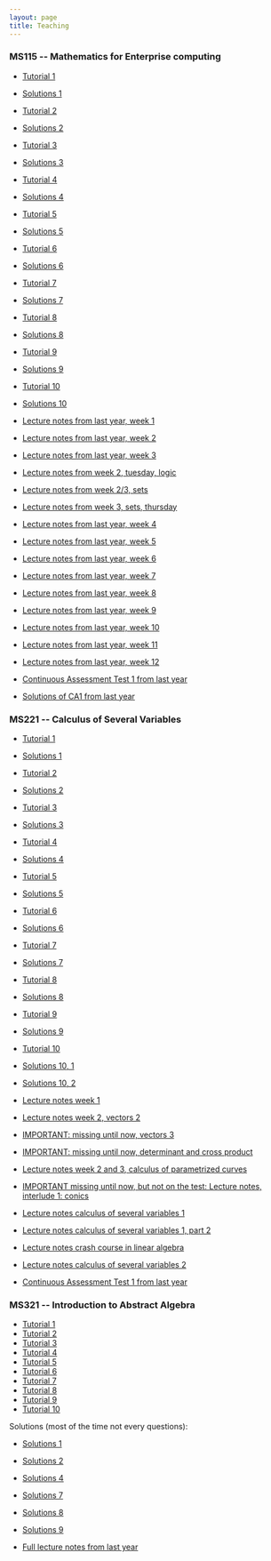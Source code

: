```yaml
---
layout: page
title: Teaching
---
```


<script type="text/x-mathjax-config">
    MathJax.Hub.Config({
      tex2jax: {
        skipTags: ['script', 'noscript', 'style', 'textarea', 'pre'],
        inlineMath: [['$','$']]
      }
    });
  </script>
  <script src="https://cdn.mathjax.org/mathjax/latest/MathJax.js?config=TeX-AMS-MML_HTMLorMML" type="text/javascript"></script> 



### MS115 -- Mathematics for Enterprise computing
   - [Tutorial 1](/assets/pdf/MS115/MS115_Tutorial_1.pdf)
   - [Solutions 1](/assets/pdf/MS115/MS115_Solutions_1.pdf)
   - [Tutorial 2](/assets/pdf/MS115/MS115_Tutorial_2.pdf)
   - [Solutions 2](/assets/pdf/MS115/MS115_Solutions_2.pdf)
   - [Tutorial 3](/assets/pdf/MS115/MS115_Tutorial_3.pdf)
   - [Solutions 3](/assets/pdf/MS115/MS115_Solutions_3.pdf)
   - [Tutorial 4](/assets/pdf/MS115/MS115_Tutorial_4.pdf)
   - [Solutions 4](/assets/pdf/MS115/MS115_Solutions_4.pdf)
   - [Tutorial 5](/assets/pdf/MS115/MS115_Tutorial_5.pdf)
   - [Solutions 5](/assets/pdf/MS115/MS115_Solutions_5.pdf)
   - [Tutorial 6](/assets/pdf/MS115/MS115_Tutorial_6.pdf)
   - [Solutions 6](/assets/pdf/MS115/MS115_Solutions_6.pdf)
   - [Tutorial 7](/assets/pdf/MS115/MS115_Tutorial_7.pdf)
   - [Solutions 7](/assets/pdf/MS115/MS115_Solutions_7.pdf)
   - [Tutorial 8](/assets/pdf/MS115/MS115_Tutorial_8.pdf)
   - [Solutions 8](/assets/pdf/MS115/MS115_Solutions_8.pdf)
   - [Tutorial 9](/assets/pdf/MS115/MS115_Tutorial_9.pdf)
   - [Solutions 9](/assets/pdf/MS115/MS115_Solutions_9.pdf)
   - [Tutorial 10](/assets/pdf/MS115/MS115_Tutorial_10.pdf)
   - [Solutions 10](/assets/pdf/MS115/MS115_Solutions_10.pdf)


   - [Lecture notes from last year, week 1](/assets/pdf/MS115/MS115_Notes_1_2018-19.pdf)
   - [Lecture notes from last year, week 2](/assets/pdf/MS115/MS115_Notes_2_2018-19.pdf)
   - [Lecture notes from last year, week 3](/assets/pdf/MS115/MS115_Notes_3_2018-19.pdf)
   - [Lecture notes from week 2, tuesday, logic](/assets/pdf/MS115/MS115_Notes_2_tue.pdf)
   - [Lecture notes from week 2/3, sets](/assets/pdf/MS115/MS115_Notes_2_3_sets.pdf)
   - [Lecture notes from week 3, sets, thursday](/assets/pdf/MS115/MS115_Notes_3_thu.pdf)
   - [Lecture notes from last year, week 4](/assets/pdf/MS115/MS115_Notes_4_2018-19.pdf)
   - [Lecture notes from last year, week 5](/assets/pdf/MS115/MS115_Notes_5_2018-19.pdf)
   - [Lecture notes from last year, week 6](/assets/pdf/MS115/MS115_Notes_5_2018-19.pdf)
   - [Lecture notes from last year, week 7](/assets/pdf/MS115/MS115_Notes_5_2018-19.pdf)
   - [Lecture notes from last year, week 8](/assets/pdf/MS115/MS115_Notes_5_2018-19.pdf)
   - [Lecture notes from last year, week 9](/assets/pdf/MS115/MS115_Notes_5_2018-19.pdf)
   - [Lecture notes from last year, week 10](/assets/pdf/MS115/MS115_Notes_5_2018-19.pdf)
   - [Lecture notes from last year, week 11](/assets/pdf/MS115/MS115_Notes_5_2018-19.pdf)
   - [Lecture notes from last year, week 12](/assets/pdf/MS115/MS115_Notes_5_2018-19.pdf)




  - [Continuous Assessment Test 1 from last year](/assets/pdf/MS115/MS115_CA1_last_year.pdf)
  - [Solutions of CA1 from last year](/assets/pdf/MS115/MS115_CA1_last_year_solutions.pdf)

### MS221 -- Calculus of Several Variables
   - [Tutorial 1](/assets/pdf/MS221/MS221_Tutorial_1.pdf)
   - [Solutions 1](/assets/pdf/MS221/MS221_Solutions_1.pdf)
   - [Tutorial 2](/assets/pdf/MS221/MS221_Tutorial_2.pdf)
   - [Solutions 2](/assets/pdf/MS221/MS221_Solutions_2.pdf)
   - [Tutorial 3](/assets/pdf/MS221/MS221_Tutorial_3.pdf)
   - [Solutions 3](/assets/pdf/MS221/MS221_Solutions_3.pdf)
   - [Tutorial 4](/assets/pdf/MS221/MS221_Tutorial_4.pdf)
   - [Solutions 4](/assets/pdf/MS221/MS221_Solutions_4.pdf)
   - [Tutorial 5](/assets/pdf/MS221/MS221_Tutorial_5.pdf)
   - [Solutions 5](/assets/pdf/MS221/MS221_Solutions_5.pdf)
   - [Tutorial 6](/assets/pdf/MS221/MS221_Tutorial_6.pdf)
   - [Solutions 6](/assets/pdf/MS221/MS221_Solutions_6.pdf)
   - [Tutorial 7](/assets/pdf/MS221/MS221_Tutorial_7.pdf)
   - [Solutions 7](/assets/pdf/MS221/MS221_Solutions_7.pdf)
   - [Tutorial 8](/assets/pdf/MS221/MS221_Tutorial_8.pdf)
   - [Solutions 8](/assets/pdf/MS221/MS221_Solutions_8.pdf)
   - [Tutorial 9](/assets/pdf/MS221/MS221_Tutorial_9.pdf)
   - [Solutions 9](/assets/pdf/MS221/MS221_Solutions_9.pdf)
   - [Tutorial 10](/assets/pdf/MS221/MS221_Tutorial_10.pdf)
   - [Solutions 10, 1](/assets/pdf/MS221/MS221_Solutions_10_1.pdf)
   - [Solutions 10, 2](/assets/pdf/MS221/MS221_Solutions_10_2.pdf)

   


   - [Lecture notes week 1](/assets/pdf/MS221/MS221_Notes_1.pdf)
   - [Lecture notes week 2, vectors 2](/assets/pdf/MS221/MS221_Notes_2_vectors.pdf)
   - [IMPORTANT: missing until now, vectors 3](/assets/pdf/MS221/MS221_Notes_vectors_3.pdf)
   - [IMPORTANT: missing until now, determinant and cross product](/assets/pdf/MS221/MS221_Notes_cross_product.pdf)
   - [Lecture notes week 2 and 3, calculus of parametrized curves](/assets/pdf/MS221/MS221_Notes_2_3_curves.pdf)
   - [IMPORTANT missing until now, but not on the test: Lecture notes, interlude 1: conics](/assets/pdf/MS221/MS221_Notes_conics.pdf)
   - [Lecture notes calculus of several variables 1](/assets/pdf/MS221/MS221_Notes_calculus_several_variables_1.pdf)
   - [Lecture notes calculus of several variables 1, part 2](/assets/pdf/MS221/MS221_Notes_calculus_several_variables_1_2.pdf)
   - [Lecture notes crash course in linear algebra](/assets/pdf/MS221/MS221_Notes_crash_course_LA.pdf)
   - [Lecture notes calculus of several variables 2](/assets/pdf/MS221/MS221_Notes_calculus_several_variables_2.pdf)

   - [Continuous Assessment Test 1 from last year](/assets/pdf/MS221/MS221_CA1_last_year.pdf)

### MS321 -- Introduction to Abstract Algebra
   - [Tutorial 1](/assets/pdf/MS321/MS321_Tutorial_1.pdf)
   - [Tutorial 2](/assets/pdf/MS321/MS321_Tutorial_2.pdf)
   - [Tutorial 3](/assets/pdf/MS321/MS321_Tutorial_3.pdf)
   - [Tutorial 4](/assets/pdf/MS321/MS321_Tutorial_4.pdf)
   - [Tutorial 5](/assets/pdf/MS321/MS321_Tutorial_5.pdf)
   - [Tutorial 6](/assets/pdf/MS321/MS321_Tutorial_6.pdf)
   - [Tutorial 7](/assets/pdf/MS321/MS321_Tutorial_7.pdf)
   - [Tutorial 8](/assets/pdf/MS321/MS321_Tutorial_8.pdf)
   - [Tutorial 9](/assets/pdf/MS321/MS321_Tutorial_9.pdf)
   - [Tutorial 10](/assets/pdf/MS321/MS321_Tutorial_10.pdf)

   Solutions (most of the time not every questions):
   - [Solutions 1](/assets/pdf/MS321/MS321_Solutions_1.pdf)
   - [Solutions 2](/assets/pdf/MS321/MS321_Solutions_2.pdf)
   - [Solutions 4](/assets/pdf/MS321/MS321_Solutions_4Q3.pdf)
   - [Solutions 7](/assets/pdf/MS321/MS321_Solutions_7.pdf)
   - [Solutions 8](/assets/pdf/MS321/MS321_Solutions_8.pdf)
   - [Solutions 9](/assets/pdf/MS321/MS321_Solutions_9.pdf)
   
   - [Full lecture notes from last year](/assets/pdf/MS321/MS321_Notes_2018-19.pdf)

